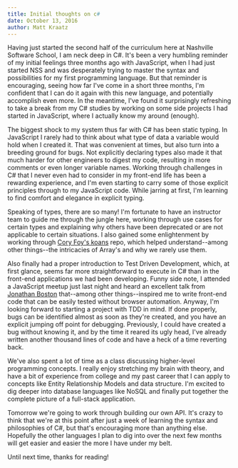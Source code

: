 ```yaml
---
title: Initial thoughts on c#
date: October 13, 2016
author: Matt Kraatz
---
```


Having just started the second half of the curriculum here at Nashville Software School, I am neck deep in C#. It's been a very humbling reminder of my initial feelings three months ago with JavaScript, when I had just started NSS and was desperately trying to master the syntax and possibilities for my first programming language. But that reminder is encouraging, seeing how far I've come in a short three months, I'm confident that I can do it again with this new language, and potentially accomplish even more. In the meantime, I've found it surprisingly refreshing to take a break from my C# studies by working on some side projects I had started in JavaScript, where I actually know my around (enough).

The biggest shock to my system thus far with C# has been static typing. In JavaScript I rarely had to think about what type of data a variable would hold when I created it. That was convenient at times, but also turn into a breeding ground for bugs. Not explicitly declaring types also made it that much harder for other engineers to digest my code, resulting in more comments or even longer variable names. Working through challenges in C# that I never even had to consider in my front-end life has been a rewarding experience, and I'm even starting to carry some of those explicit principles through to my JavaScript code. While jarring at first, I'm learning to find comfort and elegance in explicit typing.

Speaking of types, there are so many! I'm fortunate to have an instructor team to guide me through the jungle here, working through use cases for certain types and explaining why others have been deprecated or are not applicable to certain situations. I also gained some enlightenment by working through [Cory Foy's koans](https://github.com/CoryFoy/DotNetKoans) repo, which helped understand--among other things--the intricacies of Array's and why we rarely use them.

Also finally had a proper introduction to Test Driven Development, which, at first glance, seems far more straightforward to execute in C# than in the front-end applications we had been developing. Funny side note, I attended a JavaScript meetup just last night and heard an excellent talk from [Jonathan Boston](https://twitter.com/bostonou) that--among other things--inspired me to write front-end code that can be easily tested without browser automation. Anyway, I'm looking forward to starting a project with TDD in mind. If done properly, bugs can be identified almost as soon as they're created, and you have an explicit jumping off point for debugging. Previously, I could have created a bug without knowing it, and by the time it reared its ugly head, I've already written another thousand lines of code and have a heck of a time reverting back.

We've also spent a lot of time as a class discussing higher-level programming concepts. I really enjoy stretching my brain with theory, and have a bit of experience from college and my past career that I can apply to concepts like Entity Relationship Models and data structure. I'm excited to dig deeper into database languages like NoSQL and finally put together the complete picture of a full-stack application.

Tomorrow we're going to work through building our own API. It's crazy to think that we're at this point after just a week of learning the syntax and philosophies of C#, but that's encouraging more than anything else. Hopefully the other languages I plan to dig into over the next few months will get easier and easier the more I have under my belt.

Until next time, thanks for reading!
